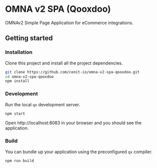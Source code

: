 # OMNA v2 SPA (Qooxdoo)

OMNAv2 Simple Page Application for eCommerce integrations. 

## Getting started
### Installation

Clone this project and install all the project dependencies.

```bash
git clone https://github.com/cenit-io/omna-v2-spa-qooxdoo.git
cd omna-v2-spa-qooxdoo
npm install
```

### Development
Run the local `qx` development server.

```bash
npm start
```

Open http://localhost:8083 in your browser and you should see the application.

### Build
You can bundle up your application using the preconfigured `qx` compiler.

```bash
npm run build
```
